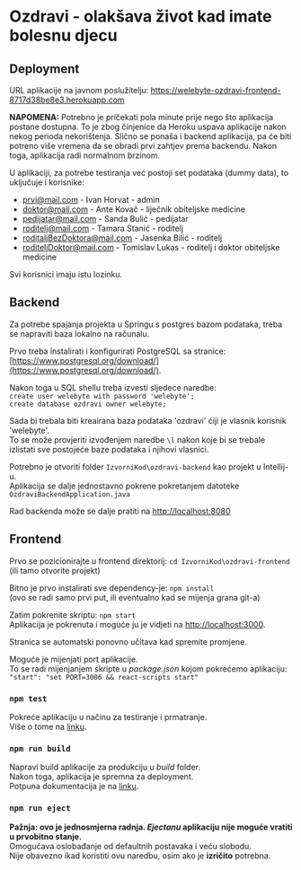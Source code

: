 # Ozdravi - olakšava život kad imate bolesnu djecu 

## Deployment

URL aplikacije na javnom poslužitelju: https://welebyte-ozdravi-frontend-8717d38be8e3.herokuapp.com

**NAPOMENA:** Potrebno je pričekati pola minute prije nego što aplikacija postane dostupna. To je zbog činjenice da 
Heroku uspava aplikacije nakon nekog perioda nekorištenja. Slično se ponaša i backend aplikacija, pa će 
biti potreno više vremena da se obradi prvi zahtjev prema backendu. Nakon toga, aplikacija radi normalnom brzinom.

U aplikaciji, za potrebe testiranja već postoji set podataka (dummy data), to uključuje i korisnike:

* prvi@mail.com - Ivan Horvat - admin
* doktor@mail.com - Ante Kovač - liječnik obiteljske medicine
* pedijatar@mail.com - Sanda Bulić - pedijatar
* roditelj@mail.com - Tamara Stanić - roditelj
* roditaljBezDoktora@mail.com - Jasenka Bilić - roditelj
* roditeljDoktor@mail.com - Tomislav Lukas - roditelj i doktor obiteljske medicine

Svi korisnici imaju istu lozinku.

## Backend

Za potrebe spajanja projekta u Springu s postgres bazom podataka, treba se napraviti baza lokalno na računalu.

Prvo treba instalirati i konfigurirati PostgreSQL sa stranice: [https://www.postgresql.org/download/](https://www.postgresql.org/download/).

Nakon toga u SQL shellu treba izvesti sljedece naredbe: \
`create user welebyte with password 'welebyte';` \
`create database ozdravi owner welebyte;` 

Sada bi trebala biti kreairana baza podataka 'ozdravi' ćiji je vlasnik korisnik 'welebyte'. \
To se može provjeriti izvođenjem naredbe `\l` nakon koje bi se trebale \
izlistati sve postojeće baze podataka i njihovi vlasnici. 


Potrebno je otvoriti folder `IzvorniKod\ozdravi-backend` kao projekt u Intellij-u. \
Aplikacija se dalje jednostavno pokrene pokretanjem datoteke `OzdraviBackendApplication.java`

Rad backenda može se dalje pratiti na [http://localhost:8080](http://localhost:8080)

## Frontend

Prvo se pozicionirajte u frontend direktorij: `cd IzvorniKod\ozdravi-frontend` \
(ili tamo otvorite projekt)

Bitno je prvo instalirati sve dependency-je: `npm install` \
(ovo se radi samo prvi put, ili eventualno kad se mijenja grana git-a)

Zatim pokrenite skriptu:
`npm start` \
Aplikacija je pokrenuta i moguće ju je vidjeti na [http://localhost:3000](http://localhost:3000).

Stranica se automatski ponovno učitava kad spremite promjene. 

Moguće je mijenjati port aplikacije. \
To se radi mijenjanjem skripte u *package.json* kojom pokrećemo aplikaciju: \
 `"start": "set PORT=3006 && react-scripts start"`

### `npm test`
Pokreće aplikaciju u načinu za testiranje i prmatranje. \
Više o tome na [linku](https://facebook.github.io/create-react-app/docs/running-tests).


### `npm run build`
Napravi build aplikacije za produkciju u *build* folder. \
Nakon toga, aplikacija je spremna za deployment. \
Potpuna dokumentacija je na [linku](https://facebook.github.io/create-react-app/docs/deployment).

### `npm run eject`
**Pažnja: ovo je jednosmjerna radnja. *Ejectanu* aplikaciju nije moguće vratiti u prvobitno stanje.** \
Omogućava oslobađanje od defaultnih postavaka i veću slobodu. \
Nije obavezno ikad koristiti ovu naredbu, osim ako je **izričito** potrebna.

